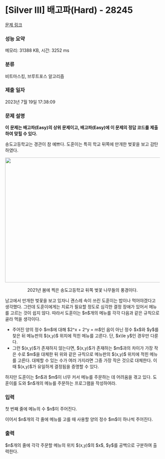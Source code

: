 # [Silver III] 배고파(Hard) - 28245 

[문제 링크](https://www.acmicpc.net/problem/28245) 

### 성능 요약

메모리: 31388 KB, 시간: 3252 ms

### 분류

비트마스킹, 브루트포스 알고리즘

### 제출 일자

2023년 7월 19일 17:38:09

### 문제 설명

<p><strong>이 문제는 배고파(Easy)의 상위 문제이고, 배고파(Easy)에 이 문제의 정답 코드를 제출하여 맞힐 수 있다.</strong></p>

<p>송도고등학교는 경관이 참 예쁘다. 도훈이는 특히 학교 뒤쪽에 만개한 벚꽃을 보고 감탄하였다.</p>

<p style="text-align: center;"><img alt="" height="405" src="" width="542"></p>

<p style="text-align: center;">2021년 봄에 찍은 송도고등학교 뒤쪽 벚꽃 나무들의 풍경이다.</p>

<p>남고에서 만개한 벚꽃을 보고 있자니 괜스레 속이 쓰린 도훈이는 밥이나 먹어야겠다고 생각했다. 그런데 도훈이에게는 치료가 필요할 정도로 심각한 결정 장애가 있어서 메뉴를 고르는 것이 쉽지 않다. 따라서 도훈이는 $n$개의 메뉴를 각각 다음과 같은 규칙으로 골라 먹을 생각이다.</p>

<ul>
	<li>주어진 양의 정수 $m$에 대해 $2^x + 2^y = m$인 음이 아닌 정수 $x$와 $y$를 찾은 뒤 메뉴판의 $(x,y)$ 위치에 적힌 메뉴를 고른다. 단, $x\le y$인 경우만 다룬다.</li>
	<li>그런 $(x,y)$가 존재하지 않는다면, $(x,y)$가 존재하는 $m$과의 차이가 가장 작은 수로 $m$을 대체한 뒤 위와 같은 규칙으로 메뉴판의 $(x,y)$ 위치에 적힌 메뉴를 고른다. 대체할 수 있는 수가 여러 가지라면 그중 가장 작은 것으로 대체한다. 이때 $(x,y)$가 유일하게 결정됨을 증명할 수 있다.</li>
</ul>

<p>하지만 도훈이는 $n$과 $m$이 너무 커서 메뉴를 주문하는 데 어려움을 겪고 있다. 도훈이를 도와 $n$개의 메뉴를 주문하는 프로그램을 작성하여라.</p>

### 입력 

 <p>첫 번째 줄에 메뉴의 수 $n$이 주어진다.</p>

<p>이어서 $n$개의 각 줄에 메뉴를 고를 때 사용할 양의 정수 $m$이 하나씩 주어진다.</p>

### 출력 

 <p>$n$개의 줄에 각각 주문할 메뉴의 위치 $(x,y)$의 $x$, $y$를 공백으로 구분하여 출력한다.</p>

